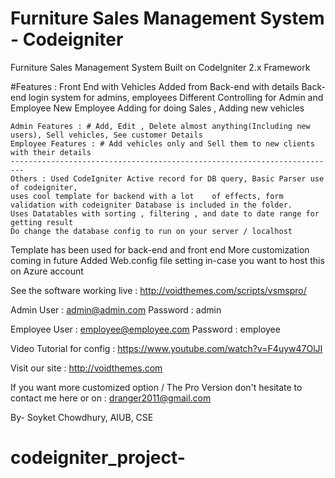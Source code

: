 # Furniture Sales Management System - Codeigniter

Furniture Sales Management System Built on CodeIgniter 2.x Framework

#Features : 
Front End with Vehicles Added from Back-end with details
Back-end login system for admins, employees
Different Controlling for Admin and Employee
New Employee Adding for doing Sales , Adding new vehicles

	Admin Features : # Add, Edit , Delete almost anything(Including new users), Sell vehicles, See customer Details
	Employee Features : # Add vehicles only and Sell them to new clients with their details
	-------------------------------------------------------------------------
	Others : Used CodeIgniter Active record for DB query, Basic Parser use of codeigniter, 
	uses cool template for backend with a lot 	 of effects, form validation with codeigniter Database is included in the folder.
	Uses Datatables with sorting , filtering , and date to date range for getting result
	Do change the database config to run on your server / localhost

Template has been used for back-end and front end 
More customization coming in future
Added Web.config file setting in-case you want to host this on Azure account 

See the software working live : 
http://voidthemes.com/scripts/vsmspro/

Admin User : admin@admin.com
Password : admin

Employee User : employee@employee.com
Password : employee

Video Tutorial for config : https://www.youtube.com/watch?v=F4uyw47OlJI

Visit our site : http://voidthemes.com 


If you want more customized option / The Pro Version don't hesitate to contact me here or on : dranger2011@gmail.com


By- Soyket Chowdhury, AIUB, CSE
# codeigniter_project-
